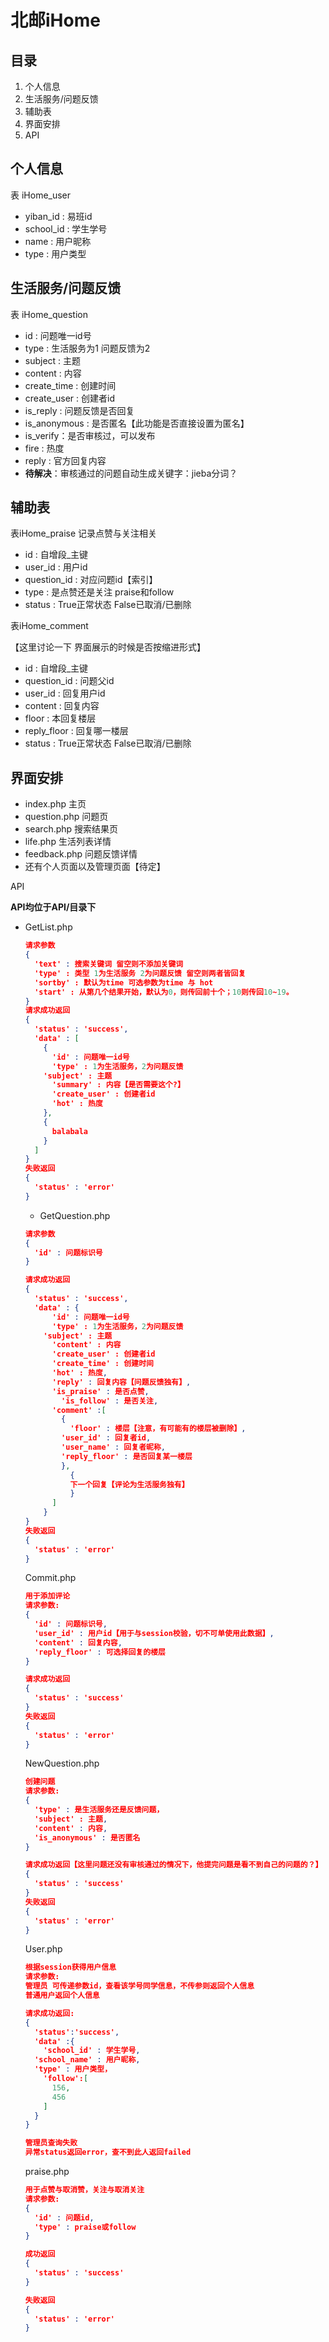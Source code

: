 # 北邮iHome

## 目录

1. 个人信息
2. 生活服务/问题反馈
3. 辅助表
4. 界面安排
5. API

## 个人信息

表 iHome_user

- yiban_id : 易班id
- school_id : 学生学号
- name : 用户昵称
- type : 用户类型

## 生活服务/问题反馈

表 iHome_question

- id : 问题唯一id号
- type : 生活服务为1 问题反馈为2
- subject : 主题
- content : 内容
- create_time : 创建时间
- create_user : 创建者id
- is_reply : 问题反馈是否回复
- is_anonymous : 是否匿名【此功能是否直接设置为匿名】
- is_verify：是否审核过，可以发布
- fire : 热度
- reply : 官方回复内容
- **待解决**：审核通过的问题自动生成关键字：jieba分词？

## 辅助表

表iHome_praise 记录点赞与关注相关

* id : 自增段_主键
* user_id : 用户id
* question_id : 对应问题id【索引】
* type : 是点赞还是关注 praise和follow
* status : True正常状态 False已取消/已删除

表iHome_comment

【这里讨论一下 界面展示的时候是否按缩进形式】

- id : 自增段_主键
- question_id : 问题父id
- user_id : 回复用户id
- content : 回复内容
- floor : 本回复楼层
- reply_floor : 回复哪一楼层
- status : True正常状态 False已取消/已删除


## 界面安排

- index.php 主页
- question.php 问题页
- search.php 搜索结果页
- life.php 生活列表详情
- feedback.php 问题反馈详情
- 还有个人页面以及管理页面【待定】

API

**API均位于API/目录下**

- GetList.php

  ```json
  请求参数
  {
    'text' : 搜索关键词 留空则不添加关键词
    'type' : 类型 1为生活服务 2为问题反馈 留空则两者皆回复
    'sortby' : 默认为time 可选参数为time 与 hot
    'start' : 从第几个结果开始，默认为0，则传回前十个；10则传回10~19。
  }
  请求成功返回
  {
    'status' : 'success',
    'data' : [
      {
        'id' : 问题唯一id号
        'type' : 1为生活服务，2为问题反馈
  	  'subject' : 主题
        'summary' : 内容【是否需要这个?】
        'create_user' : 创建者id
        'hot' : 热度
      },
      {
        balabala
      }
    ]
  }
  失败返回
  {
    'status' : 'error'
  }
  ```

  - GetQuestion.php

  ```json
  请求参数
  {
    'id' : 问题标识号
  }

  请求成功返回
  {
    'status' : 'success',
    'data' : {
        'id' : 问题唯一id号
        'type' : 1为生活服务，2为问题反馈
  	  'subject' : 主题
        'content' : 内容
        'create_user' : 创建者id
        'create_time' : 创建时间
        'hot' : 热度,
        'reply' : 回复内容【问题反馈独有】,
        'is_praise' : 是否点赞,
     	  'is_follow' : 是否关注,
        'comment' :[
          {
            'floor' : 楼层【注意，有可能有的楼层被删除】,
      	  'user_id' : 回复者id,
      	  'user_name' : 回复者昵称,
      	  'reply_floor' : 是否回复某一楼层
          },
    	    {
            下一个回复【评论为生活服务独有】
    	    }
        ]
      } 
  }
  失败返回
  {
    'status' : 'error'
  }
  ```

  Commit.php

  ```json
  用于添加评论
  请求参数:
  {
    'id' : 问题标识号,
    'user_id' : 用户id【用于与session校验，切不可单使用此数据】,
    'content' : 回复内容,
    'reply_floor' : 可选择回复的楼层
  }

  请求成功返回
  {
    'status' : 'success'
  }
  失败返回
  {
    'status' : 'error'
  }
  ```

  NewQuestion.php

  ```json
  创建问题
  请求参数:
  {
    'type' : 是生活服务还是反馈问题，
    'subject' : 主题,
    'content' : 内容,
    'is_anonymous' : 是否匿名
  }

  请求成功返回【这里问题还没有审核通过的情况下，他提完问题是看不到自己的问题的？】
  {
    'status' : 'success'
  }
  失败返回
  {
    'status' : 'error'
  }
  ```

  User.php

  ```json
  根据session获得用户信息
  请求参数:
  管理员 可传递参数id，查看该学号同学信息，不传参则返回个人信息
  普通用户返回个人信息

  请求成功返回:
  {
    'status':'success',
    'data' :{
      'school_id' : 学生学号,
  	'school_name' : 用户昵称,
  	'type' : 用户类型，
      'follow':[
        156,
        456
      ]
    }
  }

  管理员查询失败
  异常status返回error，查不到此人返回failed  
  ```

  praise.php

  ```json
  用于点赞与取消赞，关注与取消关注
  请求参数:
  {
    'id' : 问题id,
    'type' : praise或follow
  }

  成功返回
  {
    'status' : 'success'
  }

  失败返回
  {
    'status' : 'error'
  }
  ```

  ​

